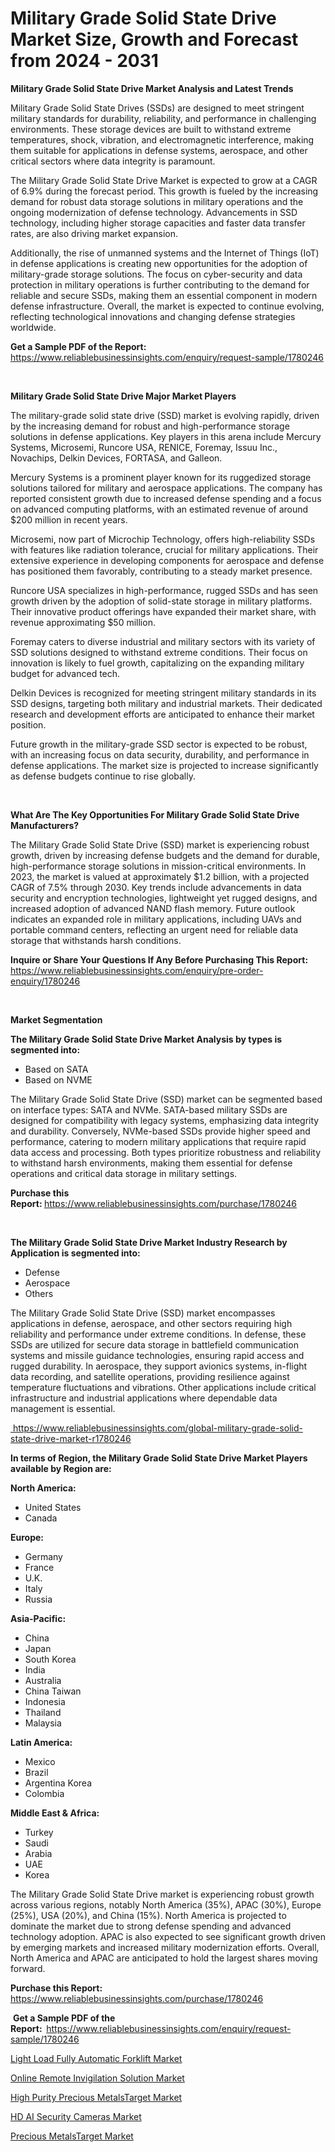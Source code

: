 <p><h1>Military Grade Solid State Drive Market Size, Growth and Forecast from 2024 - 2031</h1></p><p><strong>Military Grade Solid State Drive Market Analysis and Latest Trends</strong></p>
<p><p>Military Grade Solid State Drives (SSDs) are designed to meet stringent military standards for durability, reliability, and performance in challenging environments. These storage devices are built to withstand extreme temperatures, shock, vibration, and electromagnetic interference, making them suitable for applications in defense systems, aerospace, and other critical sectors where data integrity is paramount.</p><p>The Military Grade Solid State Drive Market is expected to grow at a CAGR of 6.9% during the forecast period. This growth is fueled by the increasing demand for robust data storage solutions in military operations and the ongoing modernization of defense technology. Advancements in SSD technology, including higher storage capacities and faster data transfer rates, are also driving market expansion. </p><p>Additionally, the rise of unmanned systems and the Internet of Things (IoT) in defense applications is creating new opportunities for the adoption of military-grade storage solutions. The focus on cyber-security and data protection in military operations is further contributing to the demand for reliable and secure SSDs, making them an essential component in modern defense infrastructure. Overall, the market is expected to continue evolving, reflecting technological innovations and changing defense strategies worldwide.</p></p>
<p><strong>Get a Sample PDF of the Report:&nbsp;</strong> <a href="https://www.reliablebusinessinsights.com/enquiry/request-sample/1780246?utm_campaign=1500&utm_medium=2&utm_source=Github&utm_content=ia&utm_term=13102024&utm_id=military-grade-solid-state-drive">https://www.reliablebusinessinsights.com/enquiry/request-sample/1780246</a></p>
<p>&nbsp;</p>
<p><strong>Military Grade Solid State Drive Major Market Players</strong></p>
<p><p>The military-grade solid state drive (SSD) market is evolving rapidly, driven by the increasing demand for robust and high-performance storage solutions in defense applications. Key players in this arena include Mercury Systems, Microsemi, Runcore USA, RENICE, Foremay, Issuu Inc., Novachips, Delkin Devices, FORTASA, and Galleon. </p><p>Mercury Systems is a prominent player known for its ruggedized storage solutions tailored for military and aerospace applications. The company has reported consistent growth due to increased defense spending and a focus on advanced computing platforms, with an estimated revenue of around $200 million in recent years.</p><p>Microsemi, now part of Microchip Technology, offers high-reliability SSDs with features like radiation tolerance, crucial for military applications. Their extensive experience in developing components for aerospace and defense has positioned them favorably, contributing to a steady market presence.</p><p>Runcore USA specializes in high-performance, rugged SSDs and has seen growth driven by the adoption of solid-state storage in military platforms. Their innovative product offerings have expanded their market share, with revenue approximating $50 million.</p><p>Foremay caters to diverse industrial and military sectors with its variety of SSD solutions designed to withstand extreme conditions. Their focus on innovation is likely to fuel growth, capitalizing on the expanding military budget for advanced tech.</p><p>Delkin Devices is recognized for meeting stringent military standards in its SSD designs, targeting both military and industrial markets. Their dedicated research and development efforts are anticipated to enhance their market position.</p><p>Future growth in the military-grade SSD sector is expected to be robust, with an increasing focus on data security, durability, and performance in defense applications. The market size is projected to increase significantly as defense budgets continue to rise globally.</p></p>
<p>&nbsp;</p>
<p><strong>What Are The Key Opportunities For Military Grade Solid State Drive Manufacturers?</strong></p>
<p><p>The Military Grade Solid State Drive (SSD) market is experiencing robust growth, driven by increasing defense budgets and the demand for durable, high-performance storage solutions in mission-critical environments. In 2023, the market is valued at approximately $1.2 billion, with a projected CAGR of 7.5% through 2030. Key trends include advancements in data security and encryption technologies, lightweight yet rugged designs, and increased adoption of advanced NAND flash memory. Future outlook indicates an expanded role in military applications, including UAVs and portable command centers, reflecting an urgent need for reliable data storage that withstands harsh conditions.</p></p>
<p><strong>Inquire or Share Your Questions If Any Before Purchasing This Report:</strong> <a href="https://www.reliablebusinessinsights.com/enquiry/pre-order-enquiry/1780246?utm_campaign=1500&utm_medium=2&utm_source=Github&utm_content=ia&utm_term=13102024&utm_id=military-grade-solid-state-drive">https://www.reliablebusinessinsights.com/enquiry/pre-order-enquiry/1780246</a></p>
<p>&nbsp;</p>
<p><strong>Market Segmentation</strong></p>
<p><strong>The Military Grade Solid State Drive Market Analysis by types is segmented into:</strong></p>
<p><ul><li>Based on SATA</li><li>Based on NVME</li></ul></p>
<p><p>The Military Grade Solid State Drive (SSD) market can be segmented based on interface types: SATA and NVMe. SATA-based military SSDs are designed for compatibility with legacy systems, emphasizing data integrity and durability. Conversely, NVMe-based SSDs provide higher speed and performance, catering to modern military applications that require rapid data access and processing. Both types prioritize robustness and reliability to withstand harsh environments, making them essential for defense operations and critical data storage in military settings.</p></p>
<p><strong>Purchase this Report:&nbsp;</strong><a href="https://www.reliablebusinessinsights.com/purchase/1780246?utm_campaign=1500&utm_medium=2&utm_source=Github&utm_content=ia&utm_term=13102024&utm_id=military-grade-solid-state-drive">https://www.reliablebusinessinsights.com/purchase/1780246</a></p>
<p>&nbsp;</p>
<p><strong>The Military Grade Solid State Drive Market Industry Research by Application is segmented into:</strong></p>
<p><ul><li>Defense</li><li>Aerospace</li><li>Others</li></ul></p>
<p><p>The Military Grade Solid State Drive (SSD) market encompasses applications in defense, aerospace, and other sectors requiring high reliability and performance under extreme conditions. In defense, these SSDs are utilized for secure data storage in battlefield communication systems and missile guidance technologies, ensuring rapid access and rugged durability. In aerospace, they support avionics systems, in-flight data recording, and satellite operations, providing resilience against temperature fluctuations and vibrations. Other applications include critical infrastructure and industrial applications where dependable data management is essential.</p></p>
<p><a href="https://www.reliablebusinessinsights.com/global-military-grade-solid-state-drive-market-r1780246?utm_campaign=1500&utm_medium=2&utm_source=Github&utm_content=ia&utm_term=13102024&utm_id=military-grade-solid-state-drive">&nbsp;https://www.reliablebusinessinsights.com/global-military-grade-solid-state-drive-market-r1780246</a></p>
<p><strong>In terms of Region, the Military Grade Solid State Drive Market Players available by Region are:</strong></p>
<p>
    <p> <strong> North America: </strong>
        <ul>
            <li>United States</li>
            <li>Canada</li>
        </ul>
        </p> 
    <p> <strong> Europe: </strong>
        <ul>
            <li>Germany</li>
            <li>France</li>
            <li>U.K.</li>
            <li>Italy</li>
            <li>Russia</li>
        </ul>
        </p> 
    <p> <strong> Asia-Pacific: </strong>
        <ul>
            <li>China</li>
            <li>Japan</li>
            <li>South Korea</li>
            <li>India</li>
            <li>Australia</li>
            <li>China Taiwan</li>
            <li>Indonesia</li>
            <li>Thailand</li>
            <li>Malaysia</li>
        </ul>
        </p> 
    <p> <strong> Latin America: </strong>
        <ul>
            <li>Mexico</li>
            <li>Brazil</li>
            <li>Argentina Korea</li>
            <li>Colombia</li>
        </ul>
        </p> 
    <p> <strong> Middle East & Africa: </strong>
        <ul>
            <li>Turkey</li>
            <li>Saudi</li>
            <li>Arabia</li>
            <li>UAE</li>
            <li>Korea</li>
        </ul>
    </p>
    </p>
<p><p>The Military Grade Solid State Drive market is experiencing robust growth across various regions, notably North America (35%), APAC (30%), Europe (25%), USA (20%), and China (15%). North America is projected to dominate the market due to strong defense spending and advanced technology adoption. APAC is also expected to see significant growth driven by emerging markets and increased military modernization efforts. Overall, North America and APAC are anticipated to hold the largest shares moving forward.</p></p>
<p><strong>Purchase this Report: </strong><a href="https://www.reliablebusinessinsights.com/purchase/1780246?utm_campaign=1500&utm_medium=2&utm_source=Github&utm_content=ia&utm_term=13102024&utm_id=military-grade-solid-state-drive">https://www.reliablebusinessinsights.com/purchase/1780246</a></p>
<p>&nbsp;<strong>Get a Sample PDF of the Report:&nbsp;&nbsp;</strong><a href="https://www.reliablebusinessinsights.com/enquiry/request-sample/1780246?utm_campaign=1500&utm_medium=2&utm_source=Github&utm_content=ia&utm_term=13102024&utm_id=military-grade-solid-state-drive">https://www.reliablebusinessinsights.com/enquiry/request-sample/1780246</a></p>
<p><strong></strong></p>
<p><p><a href="https://www.linkedin.com/pulse/light-load-fully-automatic-forklift-market-dynamics-application-syppe?utm_campaign=1500&utm_medium=2&utm_source=Github&utm_content=ia&utm_term=13102024&utm_id=military-grade-solid-state-drive">Light Load Fully Automatic Forklift Market</a></p><p><a href="https://www.linkedin.com/pulse/global-online-remote-invigilation-solution-nexus-sector-confluences-iz5ac?utm_campaign=1500&utm_medium=2&utm_source=Github&utm_content=ia&utm_term=13102024&utm_id=military-grade-solid-state-drive">Online Remote Invigilation Solution Market</a></p><p><a href="https://www.linkedin.com/pulse/navigating-high-purity-precious-metalstarget-market-expert-klajf?utm_campaign=1500&utm_medium=2&utm_source=Github&utm_content=ia&utm_term=13102024&utm_id=military-grade-solid-state-drive">High Purity Precious MetalsTarget Market</a></p><p><a href="https://www.linkedin.com/pulse/hd-ai-security-cameras-market-maturity-analysis-regional-womqf?utm_campaign=1500&utm_medium=2&utm_source=Github&utm_content=ia&utm_term=13102024&utm_id=military-grade-solid-state-drive">HD AI Security Cameras Market</a></p><p><a href="https://www.linkedin.com/pulse/precious-metalstarget-market-global-insights-sales-trends-2024-xs2kf?utm_campaign=1500&utm_medium=2&utm_source=Github&utm_content=ia&utm_term=13102024&utm_id=military-grade-solid-state-drive">Precious MetalsTarget Market</a></p></p>